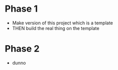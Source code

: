 Phase 1
=======

* Make version of this project which is a template
* THEN build the real thing on the template

Phase 2
=======

* dunno
